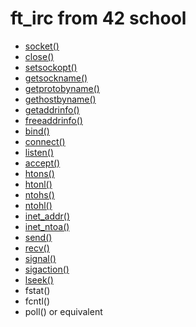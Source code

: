# ft_irc from 42 school

- [socket()](https://linux.die.net/man/2/socket)
- [close()](https://linux.die.net/man/2/close)
- [setsockopt()](https://linux.die.net/man/3/setsockopt)
- [getsockname()](https://linux.die.net/man/3/getsockname)
- [getprotobyname()](https://linux.die.net/man/3/getprotobyname)
- [gethostbyname()](https://linux.die.net/man/3/gethostbyname)
- [getaddrinfo()](https://linux.die.net/man/3/getaddrinfo)
- [freeaddrinfo()](https://linux.die.net/man/3/freeaddrinfo)
- [bind()](https://linux.die.net/man/2/bind)
- [connect()](https://linux.die.net/man/2/connect)
- [listen()](https://linux.die.net/man/2/listen)
- [accept()](https://linux.die.net/man/2/accept)
- [htons()](https://linux.die.net/man/3/htons)
- [htonl()](https://linux.die.net/man/3/htonl)
- [ntohs()](https://linux.die.net/man/3/ntohs)
- [ntohl()](https://linux.die.net/man/3/ntohl)
- [inet_addr()](https://linux.die.net/man/3/inet_addr)
- [inet_ntoa()](https://linux.die.net/man/3/inet_ntoa)
- [send()](https://linux.die.net/man/3/send)
- [recv()](https://linux.die.net/man/3/recv)
- [signal()](https://linux.die.net/man/2/signal)
- [sigaction()](https://linux.die.net/man/2/sigaction)
- [lseek()](https://linux.die.net/man/2/lseek)
- fstat()
- fcntl()
- poll() or equivalent
